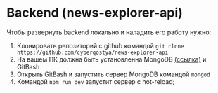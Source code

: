 # Backend (news-explorer-api)

Чтобы развернуть backend локально и наладить его работу нужно:
1. Клонировать репозиторий с github командой 
`git clone https://github.com/cyberqostya/news-explorer-api`
2. На вашем ПК должна быть установленна MongoDB [(ссылка)](https://www.mongodb.com/try/download/community?jmp=docs) и GitBash
3. Открыть GitBash и запустить сервер MongoDB командой `mongod`
4. Командой `npm run dev` запустит сервер с hot-reload;
